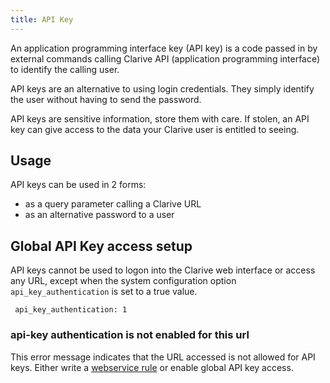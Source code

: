 ```yaml
---
title: API Key
---
```


An application programming interface key (API key) is a code passed in by external commands
calling Clarive API (application programming interface) to identify the calling user.

API keys are an alternative to using login credentials. They simply identify 
the user without having to send the password. 

API keys are sensitive information, store them with care. If stolen, an API key can give access
to the data your Clarive user is entitled to seeing. 

## Usage

API keys can be used in 2 forms:

- as a query parameter calling a Clarive URL
- as an alternative password to a user

## Global API Key access setup 

API keys cannot be used to logon into the Clarive web interface or access any URL, except
when the system configuration option `api_key_authentication` is set to a true value. 

     api_key_authentication: 1

### api-key authentication is not enabled for this url

This error message indicates that the URL accessed is not 
allowed for API keys. Either write a [webservice rule](concepts/webservice)
or enable global API key access.

